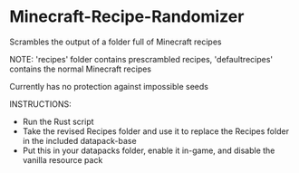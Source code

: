 # Minecraft-Recipe-Randomizer
Scrambles the output of a folder full of Minecraft recipes

NOTE: 'recipes' folder contains prescrambled recipes, 'defaultrecipes' contains the normal Minecraft recipes

Currently has no protection against impossible seeds


INSTRUCTIONS:
- Run the Rust script
- Take the revised Recipes folder and use it to replace the Recipes folder in the included datapack-base
- Put this in your datapacks folder, enable it in-game, and disable the vanilla resource pack
